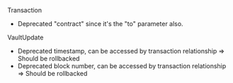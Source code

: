 Transaction
- Deprecated "contract" since it's the "to" parameter also. 

VaultUpdate
- Deprecated timestamp, can be accessed by transaction relationship => Should be rollbacked
- Deprecated block number, can be accessed by transaction relationship => Should be rollbacked